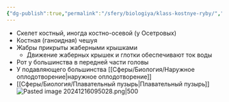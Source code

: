 ```yaml
---
{"dg-publish":true,"permalink":"/sfery/biologiya/klass-kostnye-ryby/","tags":["Зоология"]}
---
```


- Скелет костный, иногда костно-осевой (у Осетровых)
- Костная (ганоидная) чешуя 
- Жабры прикрыты жаберными крышками
	- Движение жаберных крышек и глотки обеспечивают ток воды
- Рот у большинства в передней части головы 
- У подавляющего большинства [[Сферы/Биология/Наружное оплодотворение\|наружное оплодотворение]]
- [[Сферы/Биология/Плавательный пузырь\|Плавательный пузырь]]
![Pasted image 20241216095028.png|500](/img/user/%D0%90%D1%80%D1%85%D0%B8%D0%B2/%D0%9A%D1%8D%D1%88/Pasted%20image%2020241216095028.png)